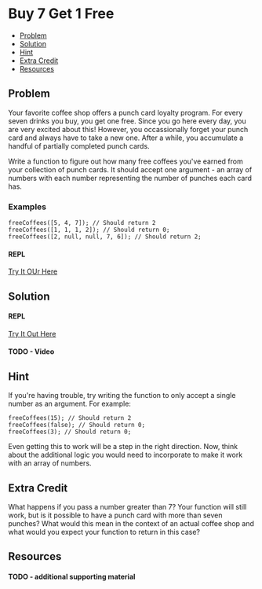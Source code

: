 # Buy 7 Get 1 Free


- [Problem](#problem)
- [Solution](#solution)
- [Hint](#hint)
- [Extra Credit](#extra-credit)
- [Resources](#resources)

## <a name="problem"></a> Problem
Your favorite coffee shop offers a punch card loyalty program. For every seven drinks you buy, you get one free. Since you go here every day, you are very excited about this! However, you occassionally forget your punch card and always have to take a new one. After a while, you accumulate a handful of partially completed punch cards.

Write a function to figure out how many free coffees you've earned from your collection of punch cards. It should accept one argument - an array of numbers with each number representing the number of punches each card has.

### Examples
```
freeCoffees([5, 4, 7]); // Should return 2
freeCoffees([1, 1, 1, 2]); // Should return 0;
freeCoffees([2, null, null, 7, 6]); // Should return 2;
```

#### REPL
[Try It OUr Here](https://repl.it/@ricklopez/002-Free-Coffee-Total-question)
## <a name="solution"></a> Solution

#### REPL
[Try It Out Here](https://repl.it/@ricklopez/002-Free-Coffee-Total-solution)

#### TODO - Video


## <a name="hint"></a> Hint
If you're having trouble, try writing the function to only accept a single number as an argument. For example:

```
freeCoffees(15); // Should return 2
freeCoffees(false); // Should return 0;
freeCoffees(3); // Should return 0;
```

Even getting this to work will be a step in the right direction. Now, think about the additional logic you would need to incorporate to make it work with an array of numbers.

## <a name="extra-credit"></a> Extra Credit
What happens if you pass a number greater than 7? Your function will still work, but is it possible to have a punch card with more than seven punches? What would this mean in the context of an actual coffee shop and what would you expect your function to return in this case?

## <a name="resources"></a> Resources

#### TODO - additional supporting material 
